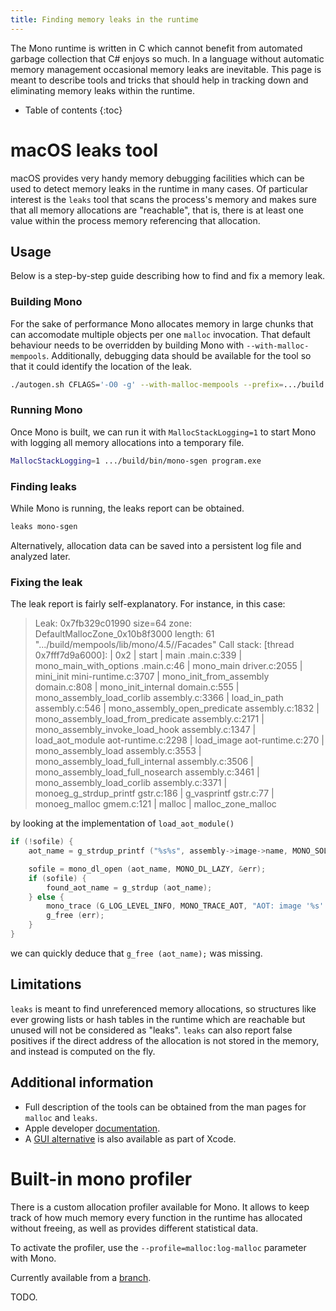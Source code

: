 ```yaml
---
title: Finding memory leaks in the runtime
---
```


The Mono runtime is written in C which cannot benefit from automated garbage collection that C# enjoys so much. In a language without automatic memory management occasional memory leaks are inevitable. This page is meant to describe tools and tricks that should help in tracking down and eliminating memory leaks within the runtime.

* Table of contents
{:toc}

# macOS leaks tool

macOS provides very handy memory debugging facilities which can be used to detect memory leaks in the runtime in many cases. Of particular interest is the `leaks` tool that scans the process's memory and makes sure that all memory allocations are "reachable", that is, there is at least one value within the process memory referencing that allocation.

## Usage

Below is a step-by-step guide describing how to find and fix a memory leak.

### Building Mono

For the sake of performance Mono allocates memory in large chunks that can accomodate multiple objects per one `malloc` invocation. That default behaviour needs to be overridden by building Mono with `--with-malloc-mempools`. Additionally, debugging data should be available for the tool so that it could identify the location of the leak.

``` bash
./autogen.sh CFLAGS='-O0 -g' --with-malloc-mempools --prefix=.../build && make -j8 && make -j8 install
```

### Running Mono

Once Mono is built, we can run it with `MallocStackLogging=1` to start Mono with logging all memory allocations into a temporary file.

``` bash
MallocStackLogging=1 .../build/bin/mono-sgen program.exe
```

### Finding leaks

While Mono is running, the leaks report can be obtained.

``` bash
leaks mono-sgen
```

Alternatively, allocation data can be saved into a persistent log file and analyzed later.

### Fixing the leak

The leak report is fairly self-explanatory. For instance, in this case:

> Leak: 0x7fb329c01990  size=64  zone: DefaultMallocZone_0x10b8f3000  length: 61  ".../build/mempools/lib/mono/4.5//Facades"
> Call stack: [thread 0x7fff7d9a6000]: | 0x2 | start | main .main.c:339 | mono_main_with_options .main.c:46 | mono_main driver.c:2055 | mini_init mini-runtime.c:3707 | mono_init_from_assembly domain.c:808 | mono_init_internal domain.c:555 | mono_assembly_load_corlib assembly.c:3366 | load_in_path assembly.c:546 | mono_assembly_open_predicate assembly.c:1832 | mono_assembly_load_from_predicate assembly.c:2171 | mono_assembly_invoke_load_hook assembly.c:1347 | load_aot_module aot-runtime.c:2298 | load_image aot-runtime.c:270 | mono_assembly_load assembly.c:3553 | mono_assembly_load_full_internal assembly.c:3506 | mono_assembly_load_full_nosearch assembly.c:3461 | mono_assembly_load_corlib assembly.c:3371 | monoeg_g_strdup_printf gstr.c:186 | g_vasprintf gstr.c:77 | monoeg_malloc gmem.c:121 | malloc | malloc_zone_malloc

by looking at the implementation of `load_aot_module()`

``` c
if (!sofile) {
    aot_name = g_strdup_printf ("%s%s", assembly->image->name, MONO_SOLIB_EXT);

    sofile = mono_dl_open (aot_name, MONO_DL_LAZY, &err);
    if (sofile) {
        found_aot_name = g_strdup (aot_name);
    } else {
        mono_trace (G_LOG_LEVEL_INFO, MONO_TRACE_AOT, "AOT: image '%s' not found: %s", aot_name, err);
        g_free (err);
    }
}
```

we can quickly deduce that `g_free (aot_name);` was missing.

## Limitations

`leaks` is meant to find unreferenced memory allocations, so structures like ever growing lists or hash tables in the runtime which are reachable but unused will not be considered as "leaks". `leaks` can also report false positives if the direct address of the allocation is not stored in the memory, and instead is computed on the fly.

## Additional information

* Full description of the tools can be obtained from the man pages for `malloc` and `leaks`.
* Apple developer [documentation](https://developer.apple.com/library/content/documentation/Performance/Conceptual/ManagingMemory/Articles/FindingLeaks.html).
* A [GUI alternative](https://developer.apple.com/library/content/documentation/DeveloperTools/Conceptual/InstrumentsUserGuide/FindingLeakedMemory.html) is also available as part of Xcode.

# Built-in mono profiler

There is a custom allocation profiler available for Mono. It allows to keep track of how much memory every function in the runtime has allocated without freeing, as well as provides different statistical data.

To activate the profiler, use the `--profile=malloc:log-malloc` parameter with Mono.

Currently available from a [branch](https://github.com/kumpera/mono/tree/profiler-improvements).

TODO.
